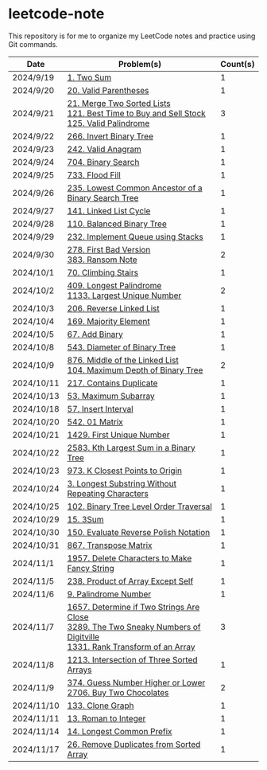 # leetcode-note

This repository is for me to organize my LeetCode notes and practice using Git commands. 

| Date | Problem(s) | Count(s) |
| ---- | ---------- | -------- |
| 2024/9/19 | [1. Two Sum](1-twoSum.md) | 1 |
| 2024/9/20 | [20. Valid Parentheses](20-isValid.md) | 1 |
| 2024/9/21 | [21. Merge Two Sorted Lists](21-mergeTwoLists.md) </br> [121. Best Time to Buy and Sell Stock](121-maxProfit.md) </br> [125. Valid Palindrome](125-isPalindrome.md) | 3 |
| 2024/9/22 | [266. Invert Binary Tree](226-invertTree.md) | 1 |
| 2024/9/23 | [242. Valid Anagram](242-isAnagram.md) | 1 |
| 2024/9/24 | [704. Binary Search](704-search.md) | 1 |
| 2024/9/25 | [733. Flood Fill](733-floodFill.md) | 1 |
| 2024/9/26 | [235. Lowest Common Ancestor of a Binary Search Tree](235-lowestCommonAncestor.md) | 1 |
| 2024/9/27 | [141. Linked List Cycle](141-hasCycle.md) | 1 |
| 2024/9/28 | [110. Balanced Binary Tree](110-isBalanced.md) | 1 |
| 2024/9/29 | [232. Implement Queue using Stacks](232-MyQueue.md) | 1 |
| 2024/9/30 | [278. First Bad Version](278-firstBadVersion.md) </br> [383. Ransom Note](383-canConstruct.md) | 2 |
| 2024/10/1 | [70. Climbing Stairs](70-climbStairs.md) | 1 |
| 2024/10/2 | [409. Longest Palindrome](409-longestPalindrome.md) </br> [1133. Largest Unique Number](1133-largestUniqueNumber.md) | 2 |
| 2024/10/3 | [206. Reverse Linked List](206-reverseList.md) | 1 |
| 2024/10/4 | [169. Majority Element](169-majorityElement.md) | 1 |
| 2024/10/5 | [67. Add Binary](67-addBinary.md) | 1 |
| 2024/10/8 | [543. Diameter of Binary Tree](543-diameterOfBinaryTree.md) | 1 |
| 2024/10/9 | [876. Middle of the Linked List](876-middleNode.md) </br> [104. Maximum Depth of Binary Tree](104-maxDepth.md) | 2 |
| 2024/10/11 | [217. Contains Duplicate](217-containsDuplicate.md) | 1 |
| 2024/10/13 | [53. Maximum Subarray](53-maxSubArray.md) | 1 |
| 2024/10/18 | [57. Insert Interval](57-insert.md) | 1 |
| 2024/10/20 | [542. 01 Matrix](542-updateMatrix.md) | 1 |
| 2024/10/21 | [1429. First Unique Number](1429-FirstUnique.md) | 1 |
| 2024/10/22 | [2583. Kth Largest Sum in a Binary Tree](2583-kthLargestLevelSum.md) | 1 |
| 2024/10/23 | [973. K Closest Points to Origin](973-kClosest.md) | 1 |
| 2024/10/24 | [3. Longest Substring Without Repeating Characters](3-lengthOfLongestSubstring.md) | 1 |
| 2024/10/25 | [102. Binary Tree Level Order Traversal](102-levelOrder.md) | 1 |
| 2024/10/29 | [15. 3Sum](15-threeSum.md) | 1 |
| 2024/10/30 | [150. Evaluate Reverse Polish Notation](150-evalRPN.md) | 1 |
| 2024/10/31 | [867. Transpose Matrix](867-transpose.md) | 1 | 
| 2024/11/1 | [1957. Delete Characters to Make Fancy String](1957-makeFancyString.md) | 1 |
| 2024/11/5 | [238. Product of Array Except Self](238-productExceptSelf.md) | 1 |
| 2024/11/6 | [9. Palindrome Number](9-isPalindrome.md) | 1 |
| 2024/11/7 | [1657. Determine if Two Strings Are Close](1657-closeStrings.md) </br> [3289. The Two Sneaky Numbers of Digitville](3289-getSneakyNumbers.md) </br> [1331. Rank Transform of an Array](1331-arrayRankTransform.md)| 3 |
| 2024/11/8 | [1213. Intersection of Three Sorted Arrays](1213-arraysIntersection.md) | 1 |
| 2024/11/9 | [374. Guess Number Higher or Lower](374-guessNumber.md) </br> [2706. Buy Two Chocolates](2706-buyChoco.md)| 2 |
| 2024/11/10 | [133. Clone Graph](133-cloneGraph.md) | 1 |
| 2024/11/11 | [13. Roman to Integer](13-romanToInt.md) | 1 |
| 2024/11/14 | [14. Longest Common Prefix](14-longestCommonPrefix.md) | 1 |
| 2024/11/17 | [26. Remove Duplicates from Sorted Array](26-removeDuplicates.md) | 1 |

